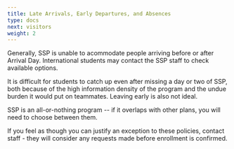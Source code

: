 ```yaml
---
title: Late Arrivals, Early Departures, and Absences
type: docs
next: visitors
weight: 2
---
```


Generally, SSP is unable to acommodate people arriving before or after Arrival Day. International students may contact the SSP staff to check available options.

It is difficult for students to catch up even after missing a day or two of SSP, both because of the high information density of the program and the undue burden it would put on teammates. Leaving early is also not ideal.

SSP is an all-or-nothing program -- if it overlaps with other plans, you will need to choose between them.

If you feel as though you can justify an exception to these policies, contact staff - they will consider any requests made before enrollment is confirmed.